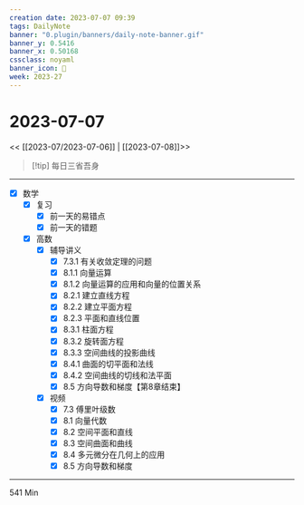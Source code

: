 ```yaml
---
creation date: 2023-07-07 09:39
tags: DailyNote
banner: "0.plugin/banners/daily-note-banner.gif"
banner_y: 0.5416
banner_x: 0.50168
cssclass: noyaml
banner_icon: 💌
week: 2023-27
---
```


# 2023-07-07

<< [[2023-07/2023-07-06]] | [[2023-07-08]]>>


> [!tip] 每日三省吾身
> 

---

- [x] 数学
	- [x] 复习
		- [x] 前一天的易错点
		- [x] 前一天的错题
	- [x] 高数
		- [x] 辅导讲义
			- [x] 7.3.1 有关收敛定理的问题
			- [x] 8.1.1 向量运算
			- [x] 8.1.2 向量运算的应用和向量的位置关系
			- [x] 8.2.1 建立直线方程
			- [x] 8.2.2 建立平面方程
			- [x] 8.2.3 平面和直线位置
			- [x] 8.3.1 柱面方程
			- [x] 8.3.2 旋转面方程
			- [x] 8.3.3 空间曲线的投影曲线
			- [x] 8.4.1 曲面的切平面和法线
			- [x] 8.4.2 空间曲线的切线和法平面
			- [x] 8.5 方向导数和梯度【第8章结束】
		- [x] 视频
			- [x] 7.3 傅里叶级数
			- [x] 8.1 向量代数
			- [x] 8.2 空间平面和直线
			- [x] 8.3 空间曲面和曲线
			- [x] 8.4 多元微分在几何上的应用
			- [x] 8.5 方向导数和梯度

---

541 Min
